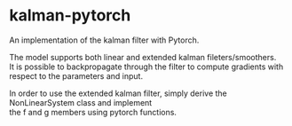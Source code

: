 # kalman-pytorch
An implementation of the kalman filter with Pytorch.

The model supports both linear and extended kalman fileters/smoothers. <br/>
It is possible to backpropagate through the filter to compute gradients with respect to the parameters and input.

In order to use the extended kalman filter, simply derive the NonLinearSystem class and implement <br/>
the f and g members using pytorch functions.
